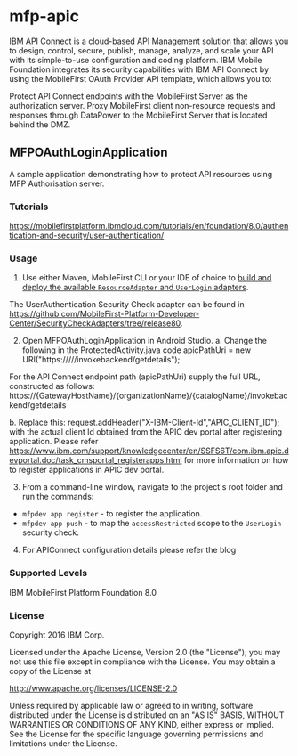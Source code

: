 # mfp-apic

IBM API Connect is a cloud-based API Management solution that allows you to design, control, secure, publish, manage, analyze, and scale your API with its simple-to-use configuration and coding platform. IBM Mobile Foundation integrates its security capabilities with IBM API Connect by using the MobileFirst OAuth Provider API template, which allows you to:

Protect API Connect endpoints with the MobileFirst Server as the authorization server.
Proxy MobileFirst client non-resource requests and responses through DataPower to the MobileFirst Server that is located behind the DMZ.
	

## MFPOAuthLoginApplication
A sample application demonstrating how to protect API resources using MFP Authorisation server.
### Tutorials
https://mobilefirstplatform.ibmcloud.com/tutorials/en/foundation/8.0/authentication-and-security/user-authentication/

### Usage

1. Use either Maven, MobileFirst CLI or your IDE of choice to [build and deploy the available `ResourceAdapter` and `UserLogin` adapters](https://mobilefirstplatform.ibmcloud.com/tutorials/en/foundation/8.0/adapters/creating-adapters/).

 The UserAuthentication Security Check adapter can be found in https://github.com/MobileFirst-Platform-Developer-Center/SecurityCheckAdapters/tree/release80.
 
2. Open MFPOAuthLoginApplication in Android Studio.
a.	Change the following in the ProtectedActivity.java code
      	     apicPathUri = new 
                   URI("https://<gateway-host-name>/<orgname>/<catalogname>/invokebackend/getdetails");

For the API Connect endpoint path (apicPathUri) supply the full URL, constructed as follows: 
https://{GatewayHostName}/{organizationName}/{catalogName}/invokebackend/getdetails

b.	Replace this:
request.addHeader("X-IBM-Client-Id","APIC_CLIENT_ID");
with the actual client Id obtained from the APIC dev portal after registering application. Please refer https://www.ibm.com/support/knowledgecenter/en/SSFS6T/com.ibm.apic.devportal.doc/task_cmsportal_registerapps.html for more information on how to register applications in APIC dev portal.



3. From a command-line window, navigate to the project's root folder and run the commands:
 - `mfpdev app register` - to register the application.
 - `mfpdev app push` - to map the `accessRestricted` scope to the `UserLogin` security check.
 
4. For APIConnect configuration details please refer the blog

### Supported Levels
IBM MobileFirst Platform Foundation 8.0

### License
Copyright 2016 IBM Corp.

Licensed under the Apache License, Version 2.0 (the "License");
you may not use this file except in compliance with the License.
You may obtain a copy of the License at

http://www.apache.org/licenses/LICENSE-2.0

Unless required by applicable law or agreed to in writing, software
distributed under the License is distributed on an "AS IS" BASIS,
WITHOUT WARRANTIES OR CONDITIONS OF ANY KIND, either express or implied.
See the License for the specific language governing permissions and
limitations under the License.

